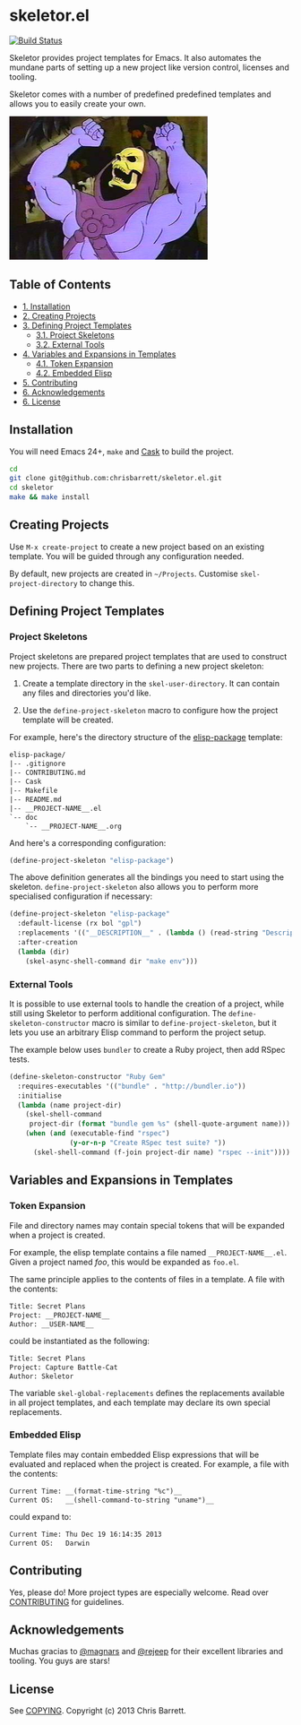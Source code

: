 # skeletor.el

[![Build Status](https://travis-ci.org/chrisbarrett/skeletor.el.png?branch=master)](https://travis-ci.org/chrisbarrett/skeletor.el)

Skeletor provides project templates for Emacs. It also automates the mundane
parts of setting up a new project like version control, licenses and tooling.

Skeletor comes with a number of predefined predefined templates and allows you
to easily create your own.

![Skeletor Laughing](assets/skeletor.jpg)

## Table of Contents

<div id="text-table-of-contents">
<ul>
<li><a href="#installation">1. Installation</a></li>
<li><a href="#creating-projects">2. Creating Projects</a></li>
<li><a href="#defining-project-templates">3. Defining Project Templates</a>
<ul>
<li><a href="#structure">3.1. Project Skeletons</a></li>
<li><a href="#token-expansion">3.2. External Tools</a></li>
</ul>
</li>
<li><a href="#defining-project-templates">4. Variables and Expansions in Templates</a>
<ul>
<li><a href="#structure">4.1. Token Expansion</a></li>
<li><a href="#token-expansion">4.2. Embedded Elisp</a></li>
</ul>
</li>
<li><a href="#contributing">5. Contributing</a></li>
<li><a href="#contributing">6. Acknowledgements</a></li>
<li><a href="#license">6. License</a></li>
</ul>
</li>
</ul>
</div>

## Installation

You will need Emacs 24+, `make` and [Cask](https://github.com/cask/cask) to
build the project.

```sh
cd
git clone git@github.com:chrisbarrett/skeletor.el.git
cd skeletor
make && make install
```

## Creating Projects

Use `M-x create-project` to create a new project based on an existing template.
You will be guided through any configuration needed.

By default, new projects are created in `~/Projects`. Customise
`skel-project-directory` to change this.

## Defining Project Templates

### Project Skeletons

Project skeletons are prepared project templates that are used to construct new
projects. There are two parts to defining a new project skeleton:

1. Create a template directory in the `skel-user-directory`. It can contain any
   files and directories you'd like.

2. Use the `define-project-skeleton` macro to configure how the project template
   will be created.

For example, here's the directory structure of the
[elisp-package](https://github.com/chrisbarrett/skeletor.el/tree/master/project-skeletons/elisp-package)
template:

    elisp-package/
    |-- .gitignore
    |-- CONTRIBUTING.md
    |-- Cask
    |-- Makefile
    |-- README.md
    |-- __PROJECT-NAME__.el
    `-- doc
        `-- __PROJECT-NAME__.org

And here's a corresponding configuration:

```lisp
(define-project-skeleton "elisp-package")
```

The above definition generates all the bindings you need to start using the
skeleton. `define-project-skeleton` also allows you to perform more specialised
configuration if necessary:

```lisp
(define-project-skeleton "elisp-package"
  :default-license (rx bol "gpl")
  :replacements '(("__DESCRIPTION__" . (lambda () (read-string "Description: "))))
  :after-creation
  (lambda (dir)
    (skel-async-shell-command dir "make env")))
```

### External Tools

It is possible to use external tools to handle the creation of a project, while
still using Skeletor to perform additional configuration. The
`define-skeleton-constructor` macro is similar to `define-project-skeleton`, but
it lets you use an arbitrary Elisp command to perform the project setup.

The example below uses `bundler` to create a Ruby project, then add RSpec tests.

```lisp
(define-skeleton-constructor "Ruby Gem"
  :requires-executables '(("bundle" . "http://bundler.io"))
  :initialise
  (lambda (name project-dir)
    (skel-shell-command
     project-dir (format "bundle gem %s" (shell-quote-argument name)))
    (when (and (executable-find "rspec")
               (y-or-n-p "Create RSpec test suite? "))
      (skel-shell-command (f-join project-dir name) "rspec --init"))))
```

## Variables and Expansions in Templates

### Token Expansion

File and directory names may contain special tokens that will be expanded when a
project is created.

For example, the elisp template contains a file named `__PROJECT-NAME__.el`.
Given a project named *foo*, this would be expanded as `foo.el`.

The same principle applies to the contents of files in a template. A file with
the contents:

    Title: Secret Plans
    Project: __PROJECT-NAME__
    Author: __USER-NAME__

could be instantiated as the following:

    Title: Secret Plans
    Project: Capture Battle-Cat
    Author: Skeletor

The variable `skel-global-replacements` defines the replacements available in
all project templates, and each template may declare its own special
replacements.

### Embedded Elisp

Template files may contain embedded Elisp expressions that will be evaluated and
replaced when the project is created. For example, a file with the contents:

    Current Time: __(format-time-string "%c")__
    Current OS:   __(shell-command-to-string "uname")__

could expand to:

    Current Time: Thu Dec 19 16:14:35 2013
    Current OS:   Darwin

## Contributing

Yes, please do! More project types are especially welcome. Read over
[CONTRIBUTING](https://github.com/chrisbarrett/skeletor.el/blob/master/CONTRIBUTING.md)
for guidelines.

## Acknowledgements

Muchas gracias to [@magnars](https://twitter.com/magnars) and
[@rejeep](https://twitter.com/rejeep) for their excellent libraries and tooling.
You guys are stars!

## License

See [COPYING](https://github.com/chrisbarrett/skeletor.el/blob/master/COPYING).
Copyright (c) 2013 Chris Barrett.
